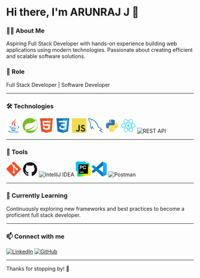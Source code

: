 # Hi there, I'm ARUNRAJ J 👋

### 👨‍💻 About Me
Aspiring Full Stack Developer with hands-on experience building web applications using modern technologies. Passionate about creating efficient and scalable software solutions.

### 💼 Role
Full Stack Developer | Software Developer

---

### 🛠️ Technologies

<p>
  <img src="https://raw.githubusercontent.com/devicons/devicon/master/icons/java/java-original.svg" alt="Java" width="40" height="40"/>
  <img src="https://raw.githubusercontent.com/devicons/devicon/master/icons/spring/spring-original.svg" alt="Spring Boot" width="40" height="40"/>
  <img src="https://raw.githubusercontent.com/devicons/devicon/master/icons/html5/html5-original.svg" alt="HTML5" width="40" height="40"/>
  <img src="https://raw.githubusercontent.com/devicons/devicon/master/icons/css3/css3-original.svg" alt="CSS3" width="40" height="40"/>
  <img src="https://raw.githubusercontent.com/devicons/devicon/master/icons/javascript/javascript-original.svg" alt="JavaScript" width="40" height="40"/>
  <img src="https://raw.githubusercontent.com/devicons/devicon/master/icons/mysql/mysql-original.svg" alt="MySQL" width="40" height="40"/>
  <img src="https://raw.githubusercontent.com/devicons/devicon/master/icons/python/python-original.svg" alt="Python" width="40" height="40"/>
  <img src="https://raw.githubusercontent.com/devicons/devicon/master/icons/react/react-original.svg" alt="React" width="40" height="40"/>
  <img src="https://upload.wikimedia.org/wikipedia/commons/6/6a/REST_API_logo.svg" alt="REST API" width="40" height="40"/>
</p>

---

### 🧰 Tools

<p>
  <img src="https://raw.githubusercontent.com/devicons/devicon/master/icons/git/git-original.svg" alt="Git" width="40" height="40"/>
  <img src="https://raw.githubusercontent.com/devicons/devicon/master/icons/github/github-original.svg" alt="GitHub" width="40" height="40"/>
  <img src="https://upload.wikimedia.org/wikipedia/commons/4/44/IntelliJ_IDEA_Icon.svg" alt="IntelliJ IDEA" width="40" height="40"/>
  <img src="https://raw.githubusercontent.com/devicons/devicon/master/icons/pycharm/pycharm-original.svg" alt="PyCharm" width="40" height="40"/>
  <img src="https://raw.githubusercontent.com/devicons/devicon/master/icons/vscode/vscode-original.svg" alt="VS Code" width="40" height="40"/>
  <img src="https://seeklogo.com/images/P/postman-logo-40F9E58C67-seeklogo.com.png" alt="Postman" width="40" height="40"/>
</p>


---

### 🌱 Currently Learning
Continuously exploring new frameworks and best practices to become a proficient full stack developer.

---

### 📫 Connect with me

[![LinkedIn](https://img.shields.io/badge/LinkedIn-blue?style=for-the-badge&logo=linkedin&logoColor=white)](https://linkedin.com/in/arunraj05)
[![GitHub](https://img.shields.io/badge/GitHub-181717?style=for-the-badge&logo=github&logoColor=white)](https://github.com/Arunraj-Jaganathan)

---

Thanks for stopping by! 🚀
